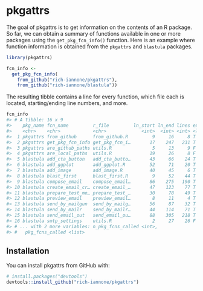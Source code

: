 
<!-- README.md is generated from README.Rmd. Please edit that file -->
pkgattrs
========

The goal of pkgattrs is to get information on the contents of an R package. So far, we can obtain a summary of functions available in one or more packages using the `get_pkg_fcn_info()` function. Here is an example where function information is obtained from the `pkgattrs` and `blastula` packages.

``` r
library(pkgattrs)

fcn_info <-
  get_pkg_fcn_info(
    from_github("rich-iannone/pkgattrs"),
    from_github("rich-iannone/blastula"))
```

The resulting tibble contains a line for every function, which file each is located, starting/ending line numbers, and more.

``` r
fcn_info
#> # A tibble: 16 x 9
#>    pkg_name fcn_name         r_file         ln_start ln_end lines exported
#>    <chr>    <chr>            <chr>             <int>  <int> <int> <lgl>   
#>  1 pkgattrs from_github      from_github.R         9     16     8 T       
#>  2 pkgattrs get_pkg_fcn_info get_pkg_fcn_i…       17    247   231 T       
#>  3 pkgattrs are_github_paths utils.R               5     13     9 F       
#>  4 pkgattrs are_local_paths  utils.R              19     26     8 F       
#>  5 blastula add_cta_button   add_cta_butto…       43     66    24 T       
#>  6 blastula add_ggplot       add_ggplot.R         52     71    20 T       
#>  7 blastula add_image        add_image.R          40     45     6 T       
#>  8 blastula blast_first      blast_first.R         9     52    44 T       
#>  9 blastula compose_email    compose_email…       86    275   190 T       
#> 10 blastula create_email_cr… create_email_…       47    123    77 T       
#> 11 blastula prepare_test_me… prepare_test_…       30     78    49 T       
#> 12 blastula preview_email    preview_email…        8     11     4 T       
#> 13 blastula send_by_mailgun  send_by_mailg…       56     87    32 T       
#> 14 blastula send_by_mailr    send_by_mailr…       44    114    71 T       
#> 15 blastula send_email_out   send_email_ou…       88    305   218 T       
#> 16 blastula smtp_settings    utils.R               2     27    26 F       
#> # ... with 2 more variables: n_pkg_fcns_called <int>,
#> #   pkg_fcns_called <list>
```

Installation
------------

You can install pkgattrs from GitHub with:

``` r
# install.packages("devtools")
devtools::install_github("rich-iannone/pkgattrs")
```

